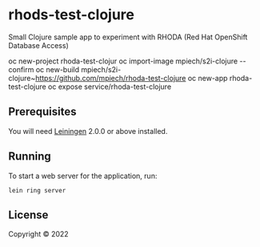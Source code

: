 # rhods-test-clojure

Small Clojure sample app to experiment with RHODA (Red Hat OpenShift Database Access)

oc new-project rhoda-test-clojur
oc import-image mpiech/s2i-clojure --confirm
oc new-build mpiech/s2i-clojure~https://github.com/mpiech/rhoda-test-clojure
oc new-app rhoda-test-clojure
oc expose service/rhoda-test-clojure

## Prerequisites

You will need [Leiningen][] 2.0.0 or above installed.

[leiningen]: https://github.com/technomancy/leiningen

## Running

To start a web server for the application, run:

    lein ring server

## License

Copyright © 2022
